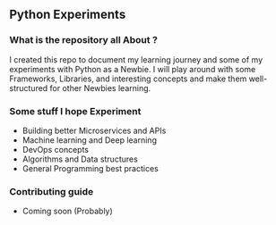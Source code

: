 ## Python Experiments

### What is the repository all About ? 
I created this repo to document my learning journey and some of my experiments with Python as a Newbie. I will play around with some Frameworks, Libraries, and interesting concepts and make them well-structured for other Newbies learning.

### Some stuff I hope Experiment 
- Building better Microservices and APIs
- Machine learning and Deep learning
- DevOps concepts 
- Algorithms and Data structures 
- General Programming best practices 

### Contributing guide 
- Coming soon (Probably)